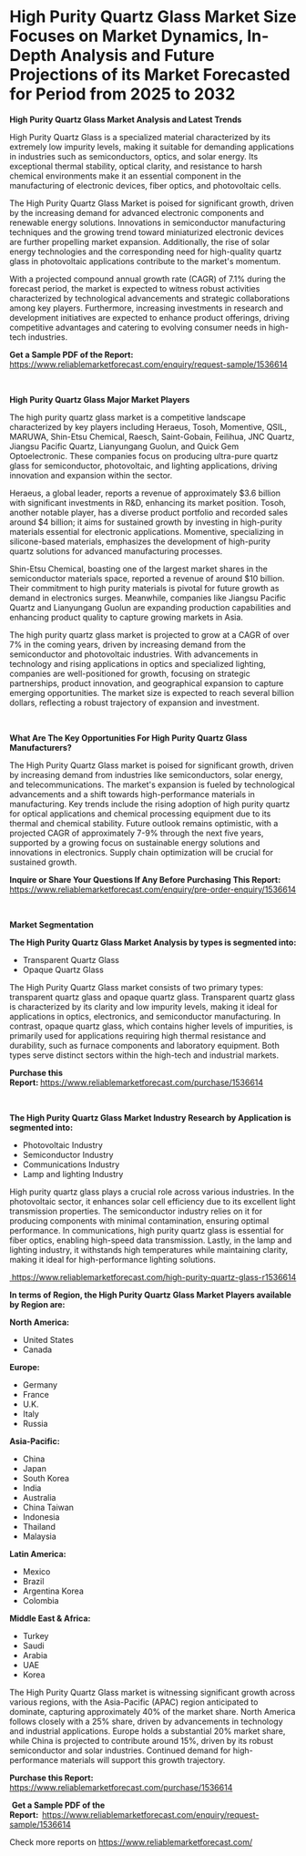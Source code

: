 <p><h1>High Purity Quartz Glass Market Size Focuses on Market Dynamics, In-Depth Analysis and Future Projections of its Market Forecasted for Period from 2025 to 2032</h1></p><p><strong>High Purity Quartz Glass Market Analysis and Latest Trends</strong></p>
<p><p>High Purity Quartz Glass is a specialized material characterized by its extremely low impurity levels, making it suitable for demanding applications in industries such as semiconductors, optics, and solar energy. Its exceptional thermal stability, optical clarity, and resistance to harsh chemical environments make it an essential component in the manufacturing of electronic devices, fiber optics, and photovoltaic cells.</p><p>The High Purity Quartz Glass Market is poised for significant growth, driven by the increasing demand for advanced electronic components and renewable energy solutions. Innovations in semiconductor manufacturing techniques and the growing trend toward miniaturized electronic devices are further propelling market expansion. Additionally, the rise of solar energy technologies and the corresponding need for high-quality quartz glass in photovoltaic applications contribute to the market's momentum.</p><p>With a projected compound annual growth rate (CAGR) of 7.1% during the forecast period, the market is expected to witness robust activities characterized by technological advancements and strategic collaborations among key players. Furthermore, increasing investments in research and development initiatives are expected to enhance product offerings, driving competitive advantages and catering to evolving consumer needs in high-tech industries.</p></p>
<p><strong>Get a Sample PDF of the Report:&nbsp;</strong> <a href="https://www.reliablemarketforecast.com/enquiry/request-sample/1536614?utm_campaign=2145&utm_medium=2&utm_source=Github&utm_content=ia&utm_term=02022025&utm_id=high-purity-quartz-glass">https://www.reliablemarketforecast.com/enquiry/request-sample/1536614</a></p>
<p>&nbsp;</p>
<p><strong>High Purity Quartz Glass Major Market Players</strong></p>
<p><p>The high purity quartz glass market is a competitive landscape characterized by key players including Heraeus, Tosoh, Momentive, QSIL, MARUWA, Shin-Etsu Chemical, Raesch, Saint-Gobain, Feilihua, JNC Quartz, Jiangsu Pacific Quartz, Lianyungang Guolun, and Quick Gem Optoelectronic. These companies focus on producing ultra-pure quartz glass for semiconductor, photovoltaic, and lighting applications, driving innovation and expansion within the sector.</p><p>Heraeus, a global leader, reports a revenue of approximately $3.6 billion with significant investments in R&D, enhancing its market position. Tosoh, another notable player, has a diverse product portfolio and recorded sales around $4 billion; it aims for sustained growth by investing in high-purity materials essential for electronic applications. Momentive, specializing in silicone-based materials, emphasizes the development of high-purity quartz solutions for advanced manufacturing processes.</p><p>Shin-Etsu Chemical, boasting one of the largest market shares in the semiconductor materials space, reported a revenue of around $10 billion. Their commitment to high purity materials is pivotal for future growth as demand in electronics surges. Meanwhile, companies like Jiangsu Pacific Quartz and Lianyungang Guolun are expanding production capabilities and enhancing product quality to capture growing markets in Asia.</p><p>The high purity quartz glass market is projected to grow at a CAGR of over 7% in the coming years, driven by increasing demand from the semiconductor and photovoltaic industries. With advancements in technology and rising applications in optics and specialized lighting, companies are well-positioned for growth, focusing on strategic partnerships, product innovation, and geographical expansion to capture emerging opportunities. The market size is expected to reach several billion dollars, reflecting a robust trajectory of expansion and investment.</p></p>
<p>&nbsp;</p>
<p><strong>What Are The Key Opportunities For High Purity Quartz Glass Manufacturers?</strong></p>
<p><p>The High Purity Quartz Glass market is poised for significant growth, driven by increasing demand from industries like semiconductors, solar energy, and telecommunications. The market's expansion is fueled by technological advancements and a shift towards high-performance materials in manufacturing. Key trends include the rising adoption of high purity quartz for optical applications and chemical processing equipment due to its thermal and chemical stability. Future outlook remains optimistic, with a projected CAGR of approximately 7-9% through the next five years, supported by a growing focus on sustainable energy solutions and innovations in electronics. Supply chain optimization will be crucial for sustained growth.</p></p>
<p><strong>Inquire or Share Your Questions If Any Before Purchasing This Report:</strong> <a href="https://www.reliablemarketforecast.com/enquiry/pre-order-enquiry/1536614?utm_campaign=2145&utm_medium=2&utm_source=Github&utm_content=ia&utm_term=02022025&utm_id=high-purity-quartz-glass">https://www.reliablemarketforecast.com/enquiry/pre-order-enquiry/1536614</a></p>
<p>&nbsp;</p>
<p><strong>Market Segmentation</strong></p>
<p><strong>The High Purity Quartz Glass Market Analysis by types is segmented into:</strong></p>
<p><ul><li>Transparent Quartz Glass</li><li>Opaque Quartz Glass</li></ul></p>
<p><p>The High Purity Quartz Glass market consists of two primary types: transparent quartz glass and opaque quartz glass. Transparent quartz glass is characterized by its clarity and low impurity levels, making it ideal for applications in optics, electronics, and semiconductor manufacturing. In contrast, opaque quartz glass, which contains higher levels of impurities, is primarily used for applications requiring high thermal resistance and durability, such as furnace components and laboratory equipment. Both types serve distinct sectors within the high-tech and industrial markets.</p></p>
<p><strong>Purchase this Report:&nbsp;</strong><a href="https://www.reliablemarketforecast.com/purchase/1536614?utm_campaign=2145&utm_medium=2&utm_source=Github&utm_content=ia&utm_term=02022025&utm_id=high-purity-quartz-glass">https://www.reliablemarketforecast.com/purchase/1536614</a></p>
<p>&nbsp;</p>
<p><strong>The High Purity Quartz Glass Market Industry Research by Application is segmented into:</strong></p>
<p><ul><li>Photovoltaic Industry</li><li>Semiconductor Industry</li><li>Communications Industry</li><li>Lamp and lighting Industry</li></ul></p>
<p><p>High purity quartz glass plays a crucial role across various industries. In the photovoltaic sector, it enhances solar cell efficiency due to its excellent light transmission properties. The semiconductor industry relies on it for producing components with minimal contamination, ensuring optimal performance. In communications, high purity quartz glass is essential for fiber optics, enabling high-speed data transmission. Lastly, in the lamp and lighting industry, it withstands high temperatures while maintaining clarity, making it ideal for high-performance lighting solutions.</p></p>
<p><a href="https://www.reliablemarketforecast.com/high-purity-quartz-glass-r1536614?utm_campaign=2145&utm_medium=2&utm_source=Github&utm_content=ia&utm_term=02022025&utm_id=high-purity-quartz-glass">&nbsp;https://www.reliablemarketforecast.com/high-purity-quartz-glass-r1536614</a></p>
<p><strong>In terms of Region, the High Purity Quartz Glass Market Players available by Region are:</strong></p>
<p>
    <p> <strong> North America: </strong>
        <ul>
            <li>United States</li>
            <li>Canada</li>
        </ul>
        </p> 
    <p> <strong> Europe: </strong>
        <ul>
            <li>Germany</li>
            <li>France</li>
            <li>U.K.</li>
            <li>Italy</li>
            <li>Russia</li>
        </ul>
        </p> 
    <p> <strong> Asia-Pacific: </strong>
        <ul>
            <li>China</li>
            <li>Japan</li>
            <li>South Korea</li>
            <li>India</li>
            <li>Australia</li>
            <li>China Taiwan</li>
            <li>Indonesia</li>
            <li>Thailand</li>
            <li>Malaysia</li>
        </ul>
        </p> 
    <p> <strong> Latin America: </strong>
        <ul>
            <li>Mexico</li>
            <li>Brazil</li>
            <li>Argentina Korea</li>
            <li>Colombia</li>
        </ul>
        </p> 
    <p> <strong> Middle East & Africa: </strong>
        <ul>
            <li>Turkey</li>
            <li>Saudi</li>
            <li>Arabia</li>
            <li>UAE</li>
            <li>Korea</li>
        </ul>
    </p>
    </p>
<p><p>The High Purity Quartz Glass market is witnessing significant growth across various regions, with the Asia-Pacific (APAC) region anticipated to dominate, capturing approximately 40% of the market share. North America follows closely with a 25% share, driven by advancements in technology and industrial applications. Europe holds a substantial 20% market share, while China is projected to contribute around 15%, driven by its robust semiconductor and solar industries. Continued demand for high-performance materials will support this growth trajectory.</p></p>
<p><strong>Purchase this Report: </strong><a href="https://www.reliablemarketforecast.com/purchase/1536614?utm_campaign=2145&utm_medium=2&utm_source=Github&utm_content=ia&utm_term=02022025&utm_id=high-purity-quartz-glass">https://www.reliablemarketforecast.com/purchase/1536614</a></p>
<p>&nbsp;<strong>Get a Sample PDF of the Report:&nbsp;&nbsp;</strong><a href="https://www.reliablemarketforecast.com/enquiry/request-sample/1536614?utm_campaign=2145&utm_medium=2&utm_source=Github&utm_content=ia&utm_term=02022025&utm_id=high-purity-quartz-glass">https://www.reliablemarketforecast.com/enquiry/request-sample/1536614</a></p>
<p><strong></strong></p>
<p>Check more reports on <a href="https://www.reliablemarketforecast.com/?utm_campaign=2145&utm_medium=2&utm_source=Github&utm_content=ia&utm_term=02022025&utm_id=high-purity-quartz-glass">https://www.reliablemarketforecast.com/</a></p>